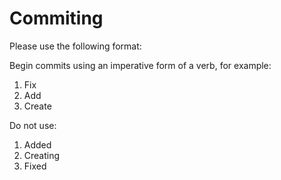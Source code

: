 # Commiting
Please use the following format:

Begin commits using an imperative form of a verb, for example:
1. Fix
2. Add
3. Create

Do not use: 
1. Added
2. Creating
3. Fixed
